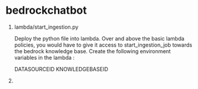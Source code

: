 # bedrockchatbot

1. lambda/start_ingestion.py

   Deploy the python file into lambda. Over and above the basic lambda policies, you would have to give it access to start_ingestion_job towards the bedrock knowledge base.
   Create the following environment variables in the lambda :
   
   DATASOURCEID 
   KNOWLEDGEBASEID 

2. 
